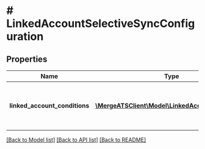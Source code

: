 # # LinkedAccountSelectiveSyncConfiguration

## Properties

Name | Type | Description | Notes
------------ | ------------- | ------------- | -------------
**linked_account_conditions** | [**\MergeATSClient\Model\LinkedAccountCondition[]**](LinkedAccountCondition.md) | The conditions belonging to a selective sync. | [optional] [readonly]

[[Back to Model list]](../../README.md#models) [[Back to API list]](../../README.md#endpoints) [[Back to README]](../../README.md)

